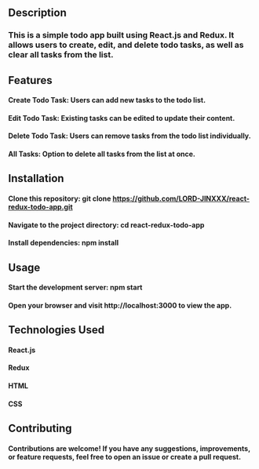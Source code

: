 ## Description
### This is a simple todo app built using React.js and Redux. It allows users to create, edit, and delete todo tasks, as well as clear all tasks from the list.

## Features
#### Create Todo Task: Users can add new tasks to the todo list.
#### Edit Todo Task: Existing tasks can be edited to update their content.
#### Delete Todo Task: Users can remove tasks from the todo list individually.
#### All Tasks: Option to delete all tasks from the list at once.

## Installation
#### Clone this repository: git clone https://github.com/LORD-JINXXX/react-redux-todo-app.git
#### Navigate to the project directory: cd react-redux-todo-app
#### Install dependencies: npm install

## Usage
#### Start the development server: npm start
#### Open your browser and visit http://localhost:3000 to view the app.

## Technologies Used
#### React.js
#### Redux
#### HTML
#### CSS

## Contributing
#### Contributions are welcome! If you have any suggestions, improvements, or feature requests, feel free to open an issue or create a pull request.
